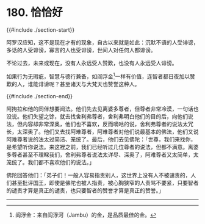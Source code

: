# 180. 恰恰好
{{#include ./section-start}}

阿罗汉应知，这不是现在才有的现象，自古以来就是如此：沉默不语的人受诽谤，多话的人受诽谤，寡言的人也受诽谤，世间人对任何人都诽谤。



不论过去，未来或现在，没有人永远受人赞歎，也没有人永远受人诽谤。



如果行为无瑕疪，智慧与德行兼备，如阎浮金[^1]一样有价值，连智者都日夜加以赞歎的人，谁能诽谤呢？甚至诸天与大梵天也赞誉这种人。

{{#include ./section-end}}

阿拘拉和他的同伴想要闻法。他们先去见离婆多尊者，但尊者非常冷漠，一句话也没说。他们失望之馀，就去找舍利弗尊者，舍利弗明白他们的目的后，向他们说法，但内容却非常深奥，他们也不喜欢，反而嘀咕的说，舍利弗尊者的说法太冗长，太深奥了。他们又去找阿难尊者，阿难尊者对他们说最基本的佛法，他们又说阿难尊者说的法太过简洁、笼统了。最后，他们去见佛陀：「世尊，我们来找你，是希望听你说法。来这裡之前，我们已经听过几位尊者的说法，但都不满意。离婆多尊者甚至不理睬我们，舍利弗尊者说法太详尽、深奥了，阿难尊者又太简单，太笼统了。我们都不喜欢他们的说法。」

佛陀回答他们：「弟子们！一般人容易指责别人，这世界上没有人不被谴责的，人们甚至批评国王，即使是佛陀也被人指责，被心胸狭窄的人责骂不要紧，只要智者的谴责才算是真正的谴责，也只要智者的赞誉才算是真正的赞誉。」


---



[^1]: 阎浮金：来自阎浮河（Jambu）的金，是品质最佳的金。

